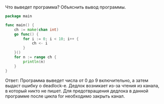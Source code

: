 Что выведет программа? Объяснить вывод программы.
```go
package main

func main() {
    ch := make(chan int)
    go func() {
        for i := 0; i < 10; i++ {
            ch <- i
        }
	}()
    for n := range ch {
        println(n)
    }
}
```
Ответ:
Программа выведет числа от 0 до 9 включительно, а затем выдаст ошибку о deadlock-е.
Дедлок возникает из-за чтения из канала, в который никто не пишет.
Для предотвращения дедлока в данной программе после цикла for необходимо закрыть канал.